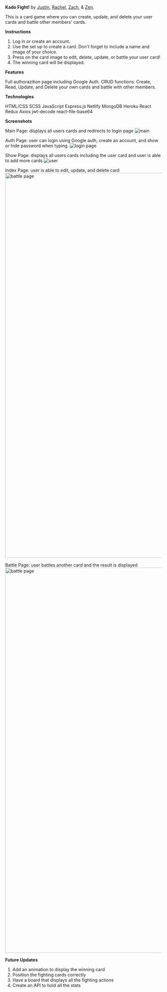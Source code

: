**Kado Fight!** by <a href="https://github.com/justinrasler">Justin</a>, <a href="https://github.com/rachelohu">Rachel</a>, <a href="https://github.com/thecantaloupe">Zach</a>, & <a href="https://github.com/zenology101">Zen</a>.

This is a card game where you can create, update, and delete your user cards and battle other members' cards.

**Instructions**
1. Log in or create an account.
2. Use the set up to create a card. Don't forget to include a name and image of your choice.
3. Press on the card image to edit, delete, update, or battle your user card!
4. The winning card will be displayed.

**Features**

Full authorazition page including Google Auth.
CRUD functions: Create, Read, Update, and Delete your own cards and battle with other members.


**Technologies**

HTML/CSS
SCSS
JavaScript
Express.js
Netlify
MongoDB
Heroku
React
Redux
Axios
jwt-decode
react-file-base64

**Screenshots**

Main Page: displays all users cards and redirects to login page
![main](https://user-images.githubusercontent.com/23408915/144144311-582f65ae-ebab-4a37-987b-4c9698b447f7.png)

Auth Page: user can login using Google auth, create an account, and show or hide password when typing.
![login page](https://user-images.githubusercontent.com/23408915/144144318-1609878a-7c6a-40ec-814e-f5a50781b8e9.png)

Show Page: displays all users cards including the user card and user is able to add more cards
![user](https://user-images.githubusercontent.com/23408915/144144666-84207957-ce09-43b1-8d27-f54518a45087.png)

Index Page: user is able to edit, update, and delete card
<img width="1240" alt="battle page" src="https://user-images.githubusercontent.com/23408915/144143000-75c3fecf-e41a-4436-82bf-9bf7aa007420.png">

Battle Page: user battles another card and the result is displayed
<img width="1240" alt="battle page" src="https://user-images.githubusercontent.com/23408915/144143014-cf9c7009-82fc-4f2a-b89c-5f1518c44d73.png">

**Future Updates**

1. Add an animation to display the winning card
2. Position the fighting cards correctly
3. Have a board that displays all the fighting actions
4. Create an API to hold all the stats
